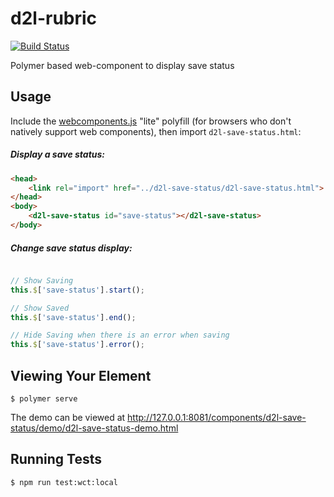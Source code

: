 # d2l-rubric
[![Build Status](https://travis-ci.com/Brightspace/d2l-save-status.svg?token=cNf4RnTRMPZgjQcxprVb)](https://travis-ci.com/Brightspace/d2l-save-status)

Polymer based web-component to display save status


## Usage
Include the [webcomponents.js](http://webcomponents.org/polyfills/) "lite" polyfill (for browsers who don't natively support web components), then import `d2l-save-status.html`:

##### Display a save status:
```html
<head>
	<link rel="import" href="../d2l-save-status/d2l-save-status.html">
</head>
<body>
	<d2l-save-status id="save-status"></d2l-save-status>
</body>
```
##### Change save status display:
```javascript

// Show Saving
this.$['save-status'].start();

// Show Saved
this.$['save-status'].end();

// Hide Saving when there is an error when saving
this.$['save-status'].error();

```

## Viewing Your Element

```
$ polymer serve
```

The demo can be viewed at http://127.0.0.1:8081/components/d2l-save-status/demo/d2l-save-status-demo.html

## Running Tests

```
$ npm run test:wct:local
```


